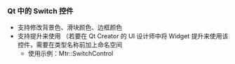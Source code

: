 ### Qt 中的 Switch 控件

* 支持修改背景色、滑块颜色、边框颜色
* 支持提升来使用 （若要在 Qt Creator 的 UI 设计师中将 Widget 提升来使用该控件，需要在类型名称前加上命名空间 
    * 使用示例：Mtr::SwitchControl


